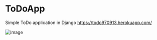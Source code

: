 # ToDoApp
Simple ToDo application in Django  https://todo970913.herokuapp.com/

![image](https://user-images.githubusercontent.com/57491280/175041021-73e92e7c-5170-4be5-a6fe-41a0795d5ee2.png)
